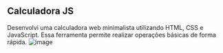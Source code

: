 ## Calculadora JS
 Desenvolvi uma calculadora web minimalista utilizando HTML, CSS e JavaScript. Essa ferramenta permite realizar operações básicas de forma rápida. 
![image](https://github.com/Vitenskapp/Calculadora-JS/assets/139510555/12f3ab05-c912-43af-804d-c79ff75ae5e9)
